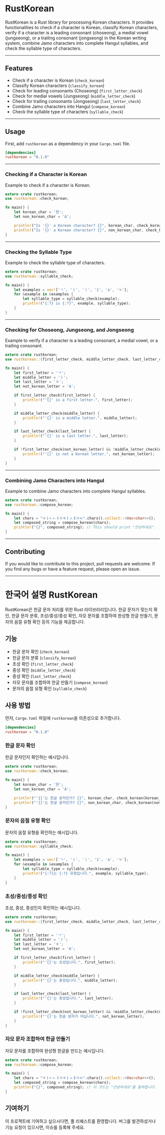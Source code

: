 # RustKorean
RustKorean is a Rust library for processing Korean characters. It provides functionalities to check if a character is Korean, classify Korean characters, verify if a character is a leading consonant (choseong), a medial vowel (jungseong), or a trailing consonant (jongseong) in the Korean writing system, combine Jamo characters into complete Hangul syllables, and check the syllable type of characters.
***

## Features

- Check if a character is Korean (`check_korean`)
- Classify Korean characters (`classify_korean`)
- Check for leading consonants (Choseong) (`first_letter_check`)
- Check for medial vowels (Jungseong) (`middle_letter_check`)
- Check for trailing consonants (Jongseong) (`last_letter_check`)
- Combine Jamo characters into Hangul (`compose_korean`)
- Check the syllable type of characters (`syllable_check`)
***

## Usage

First, add `rustkorean` as a dependency in your `Cargo.toml` file.

```toml
[dependencies]
rustkorean = "0.1.0"
```
***

### Checking if a Character is Korean

Example to check if a character is Korean.

```rust
extern crate rustkorean;
use rustkorean::check_korean;

fn main() {
    let korean_char = '한';
    let non_korean_char = 'A';

    println!("Is '{}' a Korean character? {}", korean_char, check_korean(korean_char));
    println!("Is '{}' a Korean character? {}", non_korean_char, check_korean(non_korean_char));
}
```
***
### Checking the Syllable Type

Example to check the syllable type of characters.

```rust
extern crate rustkorean;
use rustkorean::syllable_check;

fn main() {
    let examples = vec!['ㄱ', 'ㅏ', 'ㅣ', '1', 'a', 'ㄳ'];
    for &example in &examples {
        let syllable_type = syllable_check(example);
        println!("{:?} is {:?}", example, syllable_type);
    }
}
```
***
### Checking for Choseong, Jungseong, and Jongseong

Example to verify if a character is a leading consonant, a medial vowel, or a trailing consonant.

```rust
extern crate rustkorean;
use rustkorean::{first_letter_check, middle_letter_check, last_letter_check};

fn main() {
    let first_letter = 'ㄱ';
    let middle_letter = 'ㅏ';
    let last_letter = 'ㅎ';
    let not_korean_letter = 'A';

    if first_letter_check(first_letter) {
        println!("'{}' is a first letter.", first_letter);
    }

    if middle_letter_check(middle_letter) {
        println!("'{}' is a middle letter.", middle_letter);
    }

    if last_letter_check(last_letter) {
        println!("'{}' is a last letter.", last_letter);
    }

    if !first_letter_check(not_korean_letter) && !middle_letter_check(not_korean_letter) && !last_letter_check(not_korean_letter) {
        println!("'{}' is not a Korean letter.", not_korean_letter);
    }
}
```
***
### Combining Jamo Characters into Hangul

Example to combine Jamo characters into complete Hangul syllables.

```rust
extern crate rustkorean;
use rustkorean::compose_korean;

fn main() {
    let chars = "ㅇㅏㄴㄴㅕㅇㅎㅏㅅㅔㅇㅛ".chars().collect::<Vec<char>>();
    let composed_string = compose_korean(chars);
    println!("{}", composed_string); // This should print "안녕하세요".
}
```
***
## Contributing

If you would like to contribute to this project, pull requests are welcome. If you find any bugs or have a feature request, please open an issue.

***
# 한국어 설명 RustKorean

RustKorean은 한글 문자 처리를 위한 Rust 라이브러리입니다. 한글 문자가 맞는지 확인, 한글 문자 분류, 초성/중성/종성 확인, 자모 문자를 조합하여 완성형 한글 만들기, 문자의 음절 유형 확인 등의 기능을 제공합니다.

## 기능

- 한글 문자 확인 (`check_korean`)
- 한글 문자 분류 (`classify_korean`)
- 초성 확인 (`first_letter_check`)
- 중성 확인 (`middle_letter_check`)
- 종성 확인 (`last_letter_check`)
- 자모 문자를 조합하여 한글 만들기 (`compose_korean`)
- 문자의 음절 유형 확인 (`syllable_check`)

## 사용 방법

먼저, `Cargo.toml` 파일에 `rustkorean`을 의존성으로 추가합니다.

```toml
[dependencies]
rustkorean = "0.1.0"
```

### 한글 문자 확인

한글 문자인지 확인하는 예시입니다.

```rust
extern crate rustkorean;
use rustkorean::check_korean;

fn main() {
    let korean_char = '한';
    let non_korean_char = 'A';

    println!("'{}'는 한글 문자인가? {}", korean_char, check_korean(korean_char));
    println!("'{}'는 한글 문자인가? {}", non_korean_char, check_korean(non_korean_char));
}
```

### 문자의 음절 유형 확인

문자의 음절 유형을 확인하는 예시입니다.

```rust
extern crate rustkorean;
use rustkorean::syllable_check;

fn main() {
    let examples = vec!['ㄱ', 'ㅏ', 'ㅣ', '1', 'a', 'ㄳ'];
    for &example in &examples {
        let syllable_type = syllable_check(example);
        println!("{:?}는 {:?} 유형입니다.", example, syllable_type);
    }
}
```

### 초성/중성/종성 확인

초성, 중성, 종성인지 확인하는 예시입니다.

```rust
extern crate rustkorean;
use rustkorean::{first_letter_check, middle_letter_check, last_letter_check};

fn main() {
    let first_letter = 'ㄱ';
    let middle_letter = 'ㅏ';
    let last_letter = 'ㅎ';
    let not_korean_letter = 'A';

    if first_letter_check(first_letter) {
        println!("'{}'는 초성입니다.", first_letter);
    }

    if middle_letter_check(middle_letter) {
        println!("'{}'는 중성입니다.", middle_letter);
    }

    if last_letter_check(last_letter) {
        println!("'{}'는 종성입니다.", last_letter);
    }

    if !first_letter_check(not_korean_letter) && !middle_letter_check(not_korean_letter) && !last_letter_check(not_korean_letter) {
        println!("'{}'는 한글 문자가 아닙니다.", not_korean_letter);
    }
}
```

### 자모 문자 조합하여 한글 만들기

자모 문자를 조합하여 완성형 한글을 만드는 예시입니다.

```rust
extern crate rustkorean;
use rustkorean::compose_korean;

fn main() {
    let chars = "ㅇㅏㄴㄴㅕㅇㅎㅏㅅㅔㅇㅛ".chars().collect::<Vec<char>>();
    let composed_string = compose_korean(chars);
    println!("{}", composed_string); // 이 코드는 "안녕하세요"를 출력합니다.
}
```

## 기여하기

이 프로젝트에 기여하고 싶으시다면, 풀 리퀘스트를 환영합니다. 버그를 발견하셨거나 기능 요청이 있으시면, 이슈를 등록해 주세요.


